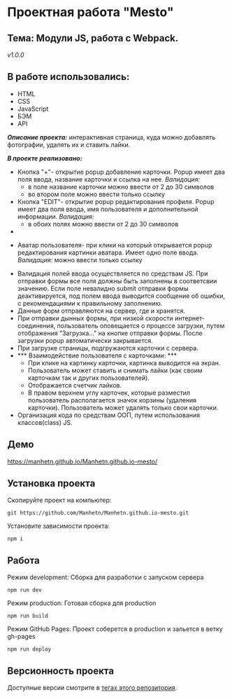 # Проектная работа "Mesto"

## Тема: Модули JS, работа с Webpack.

_v1.0.0_

## В работе использовались: 
- HTML 
- CSS 
- JavaScript 
- БЭМ 
- API

**_Описание проекта:_** интерактивная страница, куда можно добавлять фотографии, удалять их и ставить лайки.  

 **_В проекте реализовано:_**

* Кнопка "+"- открытие popup добавление карточки. Popup имеет два поля ввода, название карточки и ссылка на нее.
    _Валидация:_ 
    - в поле название карточки можно ввести от 2 до 30 символов
    - во втором поле можно ввести только ссылку
* Кнопка "EDIT"- открытие popup редактирования профиля. Popup имеет два поля ввода, имя пользователя и дополнительной информации.
    _Валидация:_ 
    - в обоих полях можно ввести от 2 до 30 символов
* 
- Аватар пользователя- при клики на который открывается popup редактирования картинки аватара. Имеет одно поле ввода.
     _Валидация:_ можно ввести только ссылку
* Валидация полей ввода осуществляется по средствам JS. При отправки формы все поля должны быть заполнены в соответсвии значению. Если поле невалидно submit отправки формы деактивируется, под полем ввода выводится сообщение об ошибки, с рекомендациями к правильному заполнению.
* Данные форм отправляются на сервер, где и хранятся.
* При отправки дынных формы, при низкой скорости интернет-соединения, пользователь оповещается о процессе загрузки, путем отображения "Загрузка..." на кнопке отправки формы. После загрузки popup автоматически закрывается.
* При загрузке страницы, подгружаются карточки с сервера. 
* *** Взаимодействие пользователя с карточками: ***
  - При клике на картинку карточки, картинка выводится на экран.
  - Пользователь может ставить и снимать лайки (как своим карточкам так и других пользователей). 
  - Отображается счетчик лайков.
  - В правом верхнем углу карточек, которые разместил пользователь располагается значок корзины (удаления карточки). Пользователь может удалять только свои карточки.
* Организация кода по средствам ООП, путем использования классов(class) JS.


## Демо
https://manhetn.github.io/Manhetn.github.io-mesto/

## Установка проекта
Скопируйте проект на компьютер:

```
git https://github.com/Manhetn/Manhetn.github.io-mesto.git
```

Установите зависимости проекта:

```
npm i
```

## Работа
Режим development:
Сборка для разработки с запуском сервера

```
npm run dev
```

Режим production:
Готовая сборка для production

```
npm run build
```

Режим GitHub Pages:
Проект соберется в production и зальется в ветку gh-pages

```
npm run deploy
```

## Версионность проекта
Доступные версии смотрите в [тегах этого репозитория](https://github.com).
